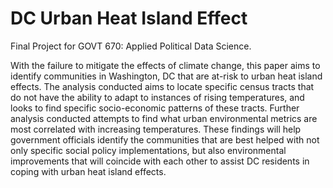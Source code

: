 # DC Urban Heat Island Effect
Final Project for GOVT 670: Applied Political Data Science.

With the failure to mitigate the effects of climate change, this paper aims to identify communities in Washington, DC that are at-risk to urban heat island effects. The analysis conducted aims to locate specific census tracts that do not have the ability to adapt to instances of rising temperatures, and looks to find specific socio-economic patterns of these tracts.  Further analysis conducted attempts to find what urban environmental metrics are most correlated with increasing temperatures. These findings will help government officials identify the communities that are best helped with not only specific social policy implementations, but also environmental improvements that will coincide with each other to assist DC residents in coping with urban heat island effects.
